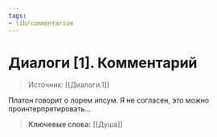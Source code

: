 ```yaml
---
tags: 
- lib/commentarium
---
```

# Диалоги [1]. Комментарий
>Источник: [[Диалоги.1]]



Платон говорит о лорем ипсум. Я не согласен, это можно проинтерпретировать...



>**Ключевые слова:** [[Душа]]